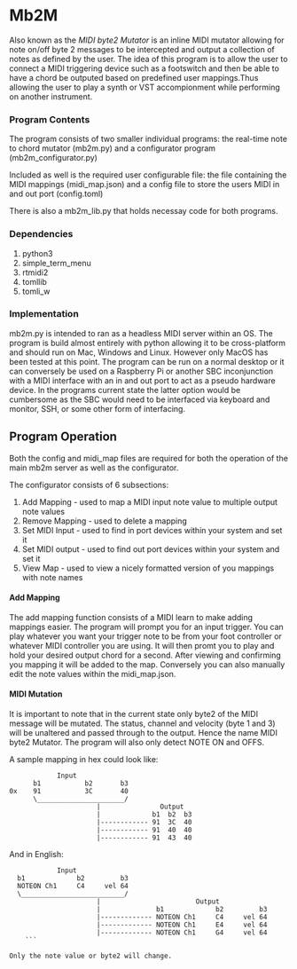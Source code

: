 # Mb2M

Also known as the <em>MIDI byte2 Mutator</em> is an inline MIDI mutator allowing for note on/off byte 2 messages to be intercepted and output a collection of notes as defined by the user. The idea of this program is to allow the user to connect a MIDI triggering device such as a footswitch and then be able to have a chord be outputed based on predefined user mappings.Thus allowing the user to play a synth or VST accompionment while performing on another instrument. 

### Program Contents
The program consists of two smaller individual programs: 
    the real-time note to chord mutator (mb2m.py) and a configurator program (mb2m_configurator.py)

Included as well is the required user configurable file:
    the file containing the MIDI mappings (midi_map.json) and a config file to store the users MIDI in and out port (config.toml)

There is also a mb2m_lib.py that holds necessay code for both programs.

### Dependencies
1. python3
2. simple_term_menu
3. rtmidi2
4. tomllib
5. tomli_w

### Implementation
mb2m.py is intended to ran as a headless MIDI server within an OS. The program is build almost entirely with python allowing it to be cross-platform and should run on Mac, Windows and Linux. However only MacOS has been tested at this point. The program can be run on a normal desktop or it can conversely be used on a Raspberry Pi or another SBC inconjunction with a MIDI interface with an in and out port to act as a pseudo hardware device. In the programs current state the latter option would be cumbersome as the SBC would need to be interfaced via keyboard and monitor, SSH, or some other form of interfacing.

## Program Operation
Both the config and midi_map files are required for both the operation of the main mb2m server as well as the configurator. 

The configurator consists of 6 subsections:
1. Add Mapping - used to map a MIDI input note value to multiple output note values
2. Remove Mapping - used to delete a mapping
3. Set MIDI Input - used to find in port devices within your system and set it
4. Set MIDI output - used to find out port devices within your system and set it
5. View Map - used to view a nicely formatted version of you mappings with note names


#### Add Mapping
The add mapping function consists of a MIDI learn to make adding mappings easier. The program will prompt you for an input trigger. You can play whatever you want your trigger note to be from your foot controller or whatever MIDI controller you are using. It will then promt you to play and hold your desired output chord for a second. After viewing and confirming you mapping it will be added to the map. Conversely you can also manually edit the note values within the midi_map.json.

#### MIDI Mutation
It is important to note that in the current state only byte2 of the MIDI message will be mutated. The status, channel and velocity (byte 1 and 3) will be unaltered and passed through to the output. Hence the name MIDI byte2 Mutator. The program will also only detect NOTE ON and OFFS.

A sample mapping in hex could look like:
```text
            Input
      b1           b2       b3
0x    91           3C       40
      \______________________/
                      |               Output
                      |             b1  b2  b3
                      |------------ 91  3C  40
                      |------------ 91  40  40
                      |------------ 91  43  40
```
And in English:
```text
            Input
  b1             b2         b3
  NOTEON Ch1     C4     vel 64 
  \__________________________/
                      |                        Output
                      |              b1             b2         b3
                      |------------- NOTEON Ch1     C4     vel 64 
                      |------------- NOTEON Ch1     E4     vel 64 
                      |------------- NOTEON Ch1     G4     vel 64 
    ```

Only the note value or byte2 will change.

